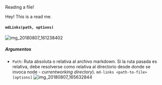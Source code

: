 Reading a file!

Hey! This is a read me.

#### `mdLinks(path, options)`
 ![img_20180807_161238402](https://user-images.githubusercontent.com/32286663/43803949-faa92368-9a5f-11e8-95d8-181de7121d34.jpg)

 ##### Argumentos
 - `Path`: Ruta absoluta o relativa al archivo markdown. Si la ruta pasada es relativa, debe resolverse como relativa al directorio desde donde se invoca node - _currentworking directory_).
 `md-links <path-to-file> [options]`
 ![img_20180807_165632844](https://user-images.githubusercontent.com/32286663/43805090-1d60faee-9a64-11e8-974d-78f0382f7bc0.jpg)

